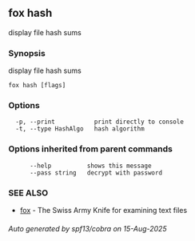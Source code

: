 ## fox hash

display file hash sums

### Synopsis

display file hash sums

```
fox hash [flags]
```

### Options

```
  -p, --print           print directly to console
  -t, --type HashAlgo   hash algorithm
```

### Options inherited from parent commands

```
      --help          shows this message
      --pass string   decrypt with password
```

### SEE ALSO

* [fox](fox.md)	 - The Swiss Army Knife for examining text files

###### Auto generated by spf13/cobra on 15-Aug-2025
